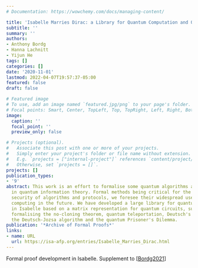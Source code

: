 ```yaml
---
# Documentation: https://wowchemy.com/docs/managing-content/

title: 'Isabelle Marries Dirac: a Library for Quantum Computation and Quantum Information'
subtitle: ''
summary: ''
authors:
- Anthony Bordg
- Hanna Lachnitt
- Yijun He
tags: []
categories: []
date: '2020-11-01'
lastmod: 2022-04-07T19:57:37-05:00
featured: false
draft: false

# Featured image
# To use, add an image named `featured.jpg/png` to your page's folder.
# Focal points: Smart, Center, TopLeft, Top, TopRight, Left, Right, BottomLeft, Bottom, BottomRight.
image:
  caption: ''
  focal_point: ''
  preview_only: false

# Projects (optional).
#   Associate this post with one or more of your projects.
#   Simply enter your project's folder or file name without extension.
#   E.g. `projects = ["internal-project"]` references `content/project/deep-learning/index.md`.
#   Otherwise, set `projects = []`.
projects: []
publication_types:
- '9'
abstract: This work is an effort to formalise some quantum algorithms and results
  in quantum information theory. Formal methods being critical for the safety and
  security of algorithms and protocols, we foresee their widespread use for quantum
  computing in the future. We have developed a large library for quantum computing
  in Isabelle based on a matrix representation for quantum circuits, successfully
  formalising the no-cloning theorem, quantum teleportation, Deutsch's algorithm,
  the Deutsch-Jozsa algorithm and the quantum Prisoner's Dilemma.
publication: '*Archive of Formal Proofs*'
links:
- name: URL
  url: https://isa-afp.org/entries/Isabelle_Marries_Dirac.html
---
```

Formal proof development in Isabelle. Supplement to [[Bordg2021](../Bordg2021)]
